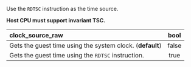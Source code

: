 <!--- This file is a snippet --->
Use the `RDTSC` instruction as the time source.

**Host CPU must support invariant TSC.**

| **clock_source_raw**                                      | **bool** |
|:----------------------------------------------------------|:--------:|
| Gets the guest time using the system clock. (**default**) |  false   |
| Gets the guest time using the `RDTSC` instruction.        |   true   |
